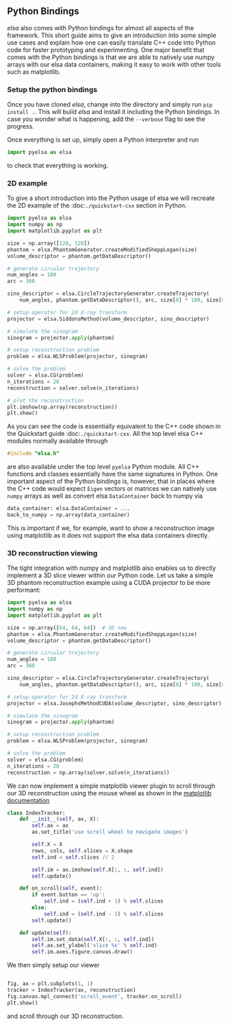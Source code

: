 Python Bindings
-----------------------------

_elsa_ also comes with Python bindings for almost all aspects of the framework.
This short guide aims to give an introduction into some simple use cases and explain how one can
easily translate C++ code into Python code for faster prototyping and experimenting.
One major benefit that comes with the Python bindings is that we are able to natively
use numpy arrays with our elsa data containers, making it easy to work with other tools such as
matplotlib.

### Setup the python bindings
Once you have cloned _elsa_, change into the directory and simply run `pip install .`. This will build
_elsa_ and install it including the Python bindings. In case you wonder what is happening, add the
`--verbose` flag to see the progress.

Once everything is set up, simply open a Python interpreter and run
```python
import pyelsa as elsa
```
to check that everything is working.

### 2D example
To give a short introduction into the Python usage of elsa we will recreate the 2D example of the
:doc:`./quickstart-cxx` section in Python.

```python
import pyelsa as elsa
import numpy as np
import matplotlib.pyplot as plt

size = np.array([128, 128])
phantom = elsa.PhantomGenerator.createModifiedSheppLogan(size)
volume_descriptor = phantom.getDataDescriptor()

# generate circular trajectory
num_angles = 180
arc = 360

sino_descriptor = elsa.CircleTrajectoryGenerator.createTrajectory(
    num_angles, phantom.getDataDescriptor(), arc, size[0] * 100, size[0])

# setup operator for 2d X-ray transform
projector = elsa.SiddonsMethod(volume_descriptor, sino_descriptor)

# simulate the sinogram
sinogram = projector.apply(phantom)

# setup reconstruction problem
problem = elsa.WLSProblem(projector, sinogram)

# solve the problem
solver = elsa.CG(problem)
n_iterations = 20
reconstruction = solver.solve(n_iterations)

# plot the reconstruction
plt.imshow(np.array(reconstruction))
plt.show()
```

As you can see the code is essentially equivalent to the C++ code shown in the Quickstart guide :doc:`./quickstart-cxx`.
All the top level elsa C++ modules normally available through
```cpp
#include "elsa.h"
```
are also available under the top level `pyelsa` Python module.
All C++ functions and classes essentially have the same signatures in Python.
One important aspect of the Python bindings is, however, that in places where the C++ code would expect
`Eigen` vectors or matrices we can natively use `numpy` arrays as well as convert elsa `DataContainer` back to numpy
via

```python
data_container: elsa.DataContainer = ...
back_to_numpy = np.array(data_container)
```

This is important if we, for example, want to show a reconstruction image using matplotlib as it does not support the elsa
data containers directly.

### 3D reconstruction viewing
The tight integration with numpy and matplotlib also enables us to directly implement a 3D slice viewer
within our Python code.
Let us take a simple 3D phantom reconstruction example using a CUDA projector to be more performant:

```python
import pyelsa as elsa
import numpy as np
import matplotlib.pyplot as plt

size = np.array([64, 64, 64])  # 3D now
phantom = elsa.PhantomGenerator.createModifiedSheppLogan(size)
volume_descriptor = phantom.getDataDescriptor()

# generate circular trajectory
num_angles = 180
arc = 360

sino_descriptor = elsa.CircleTrajectoryGenerator.createTrajectory(
    num_angles, phantom.getDataDescriptor(), arc, size[0] * 100, size[0])

# setup operator for 2d X-ray transform
projector = elsa.JosephsMethodCUDA(volume_descriptor, sino_descriptor)

# simulate the sinogram
sinogram = projector.apply(phantom)

# setup reconstruction problem
problem = elsa.WLSProblem(projector, sinogram)

# solve the problem
solver = elsa.CG(problem)
n_iterations = 20
reconstruction = np.array(solver.solve(n_iterations))
```

We can now implement a simple matplotlib viewer plugin to scroll through our 3D reconstruction using the mouse wheel as shown in
the [matplotlib documentation](https://matplotlib.org/stable/gallery/event_handling/image_slices_viewer.html)
```python
class IndexTracker:
    def __init__(self, ax, X):
        self.ax = ax
        ax.set_title('use scroll wheel to navigate images')

        self.X = X
        rows, cols, self.slices = X.shape
        self.ind = self.slices // 2

        self.im = ax.imshow(self.X[:, :, self.ind])
        self.update()

    def on_scroll(self, event):
        if event.button == 'up':
            self.ind = (self.ind + 1) % self.slices
        else:
            self.ind = (self.ind - 1) % self.slices
        self.update()

    def update(self):
        self.im.set_data(self.X[:, :, self.ind])
        self.ax.set_ylabel('slice %s' % self.ind)
        self.im.axes.figure.canvas.draw()
```
We then simply setup our viewer
```python

fig, ax = plt.subplots(1, 1)
tracker = IndexTracker(ax, reconstruction)
fig.canvas.mpl_connect('scroll_event', tracker.on_scroll)
plt.show()
```
and scroll through our 3D reconstruction.
